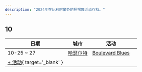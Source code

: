 ```yaml
---
description: "2024年在比利时举办的摇摆舞活动存档。"
---
```


## 10

| 日期 | 城市 | 活动 | |
| --- | --- | --- | --- |
| 10-25 ~ 27 | [哈瑟尔特](by_city.md#hasselt) | [Boulevard Blues](boulevard-blues-2024.md) |  |
| [+ 活动](https://github.com/swingdance/events/issues/new?assignees=&labels=add+event&projects=&template=02-add_entity.yml&title=%5B2024%2Ffr_BE%5D%20%3CName%3E&region=fr_BE&province=&city=&org_id=&date_starts=2024-10-&date_ends=2024-10-){ target='_blank' }
